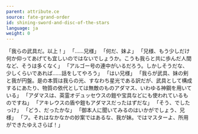 ```yaml
---
parent: attribute.ce
source: fate-grand-order
id: shining-sword-and-disc-of-the-stars
language: ja
weight: 0
---
```


「我らの武具だ。以上！」
「……兄様」
「何だ、妹よ」
「兄様、もう少しだけ何か仰ってあげても宜しいのではないでしょうか。こうも我らと共に歩んだ人間など、そうは多くなく」
「アルゴー号の連中がいるだろう。しかしそうだな、少しくらいであれば……話をしてやろう」
「はい兄様」
「我らが武具、妹の剣と我が円盤。是の本質は我らの光、すなわち星光である訳だが、武具として構成するにあたり、物質の依代としては無敵のものアダマス、いわゆる神鋼を用いている」
「アダマスは、英霊オデュッセウスの鎧や宝具などにも使われているものですね」
「アキレウスの盾や鎧もアダマスだったはずだな」
「そう、でしたっけ」
「どう、だったかな」
「御本人に聞いてみるのはいかがでしょう、兄様」
「フ。それはなかなかの妙案ではあるな、我が妹。ではマスターよ、所用ができたゆえさらば！」
